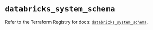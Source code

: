 # `databricks_system_schema`

Refer to the Terraform Registry for docs: [`databricks_system_schema`](https://registry.terraform.io/providers/databricks/databricks/1.64.0/docs/resources/system_schema).
